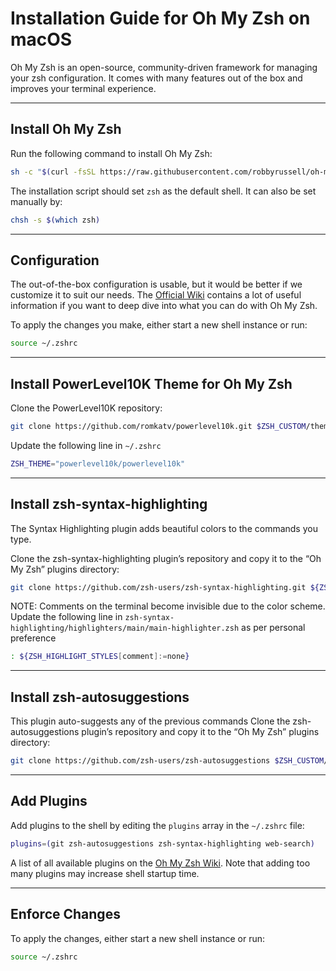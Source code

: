 # Installation Guide for Oh My Zsh on macOS

Oh My Zsh is an open-source, community-driven framework for managing your zsh configuration. It comes with many features out of the box and improves your terminal experience.

---

## Install Oh My Zsh

Run the following command to install Oh My Zsh:

```bash
sh -c "$(curl -fsSL https://raw.githubusercontent.com/robbyrussell/oh-my-zsh/master/tools/install.sh)"
```

The installation script should set `zsh` as the default shell. It can also be set manually by:

```bash
chsh -s $(which zsh)
```

---

## Configuration

The out-of-the-box configuration is usable, but it would be better if we customize it to suit our needs. The [Official Wiki](https://github.com/ohmyzsh/ohmyzsh/wiki) contains a lot of useful information if you want to deep dive into what you can do with Oh My Zsh.

To apply the changes you make, either start a new shell instance or run:

```bash
source ~/.zshrc
```

---

## Install PowerLevel10K Theme for Oh My Zsh

Clone the PowerLevel10K repository:
   
 ```bash
 git clone https://github.com/romkatv/powerlevel10k.git $ZSH_CUSTOM/themes/powerlevel10k
 ```

Update the following line in `~/.zshrc`

 ```bash
 ZSH_THEME="powerlevel10k/powerlevel10k"
 ```

---

## Install zsh-syntax-highlighting

The Syntax Highlighting plugin adds beautiful colors to the commands you type.

Clone the zsh-syntax-highlighting plugin’s repository and copy it to the “Oh My Zsh” plugins directory:

```bash
git clone https://github.com/zsh-users/zsh-syntax-highlighting.git ${ZSH_CUSTOM:-~/.oh-my-zsh/custom}/plugins/zsh-syntax-highlighting
```

NOTE: Comments on the terminal become invisible due to the color scheme. Update the following line in `zsh-syntax-highlighting/highlighters/main/main-highlighter.zsh` as per personal preference
```bash
: ${ZSH_HIGHLIGHT_STYLES[comment]:=none}
```

---

## Install zsh-autosuggestions

This plugin auto-suggests any of the previous commands
Clone the zsh-autosuggestions plugin’s repository and copy it to the “Oh My Zsh” plugins directory:

 ```bash
 git clone https://github.com/zsh-users/zsh-autosuggestions $ZSH_CUSTOM/plugins/zsh-autosuggestions
 ```

---

## Add Plugins

Add plugins to the shell by editing the `plugins` array in the `~/.zshrc` file:

```bash
plugins=(git zsh-autosuggestions zsh-syntax-highlighting web-search)
```

A list of all available plugins on the [Oh My Zsh Wiki](https://github.com/ohmyzsh/ohmyzsh/wiki/Plugins). Note that adding too many plugins may increase shell startup time.

---

## Enforce Changes

To apply the changes, either start a new shell instance or run:
```bash
source ~/.zshrc
```
